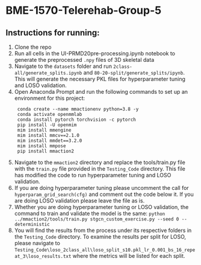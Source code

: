 # BME-1570-Telerehab-Group-5

## Instructions for running:
1. Clone the repo
2. Run all cells in the UI-PRMD20pre-processing.ipynb notebook to generate the preprocessed `.npy` files of 3D skeletal data
3. Navigate to the `datasets` folder and run `2class-all/generate_splits.ipynb` and `80-20-split/generate_splits/ipynb`. This will generate the necessary PKL files for hyperparameter tuning and LOSO validation.
4. Open Anaconda Prompt and run the following commands to set up an environment for this project:
   ```
    conda create --name mmactionenv python=3.8 -y
    conda activate openmmlab
    conda install pytorch torchvision -c pytorch
    pip install -U openmim
    mim install mmengine
    mim install mmcv==2.1.0
    mim install mmdet==3.2.0
    mim install mmpose
    pip install mmaction2
   ```
5. Navigate to the `mmaction2` directory and replace the tools/train.py file with the `train.py` file provided in the `Testing_Code` directory. This file has modified the code to run hyperparameter tuning and LOSO validation.
6. If you are doing hyperparameter tuning please uncomment the call for `hyperparam_grid_search(cfg)` and comment out the code below it. If you are doing LOSO validation please leave the file as is.
7. Whether you are doing hyperparameter tuning or LOSO validation, the command to train and validate the model is the same:
   `python ../mmaction2/tools/train.py stgcn_custom_exercise.py --seed 0 --deterministic`
8. You will find the results from the process under its respective folders in the `Testing_Code` directory. To examine the results per split for LOSO, please navigate to `Testing_Code\loso_2class_all\loso_split_s10.pkl_lr_0.001_bs_16_repeat_3\loso_results.txt` where the metrics will be listed for each split. 
